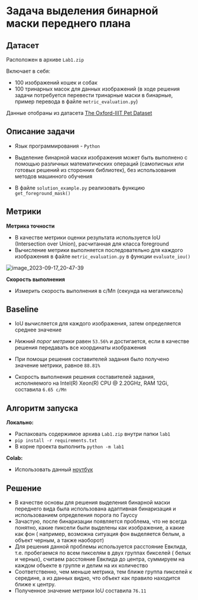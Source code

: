 #  Задача выделения бинарной маски переднего плана
## Датасет
Расположен в архиве `Lab1.zip`

Включает в себя:
* 100 изображений кошек и собак 
* 100 тринарных масок для данных изображений (в ходе решения задачи потребуется перевести тринарные маски в бинарные, пример перевода в файле `metric_evaluation.py`)

Данные отобраны из датасета [The Oxford-IIIT Pet Dataset](https://www.robots.ox.ac.uk/~vgg/data/pets/)

## Описание задачи
* Язык программирования - `Python`
* Выделение бинарной маски изображения может быть выполнено с помощью различных математических операций (самописных или готовых решений из сторонних библиотек), без использования методов машинного обучения

* В файле `solution_example.py` реализовать функцию `get_foreground_mask()`

## Метрики
**Метрика точности**
* В качестве метрики оценки результата используется IoU (Intersection over Union), расчитанная для класса foreground
* Вычисление метрики выполняется последовательно для каждого изображения в файле `metric_evaluation.py` в функции `evaluate_iou()`

![image_2023-09-17_20-47-39](https://learnopencv.com/wp-content/uploads/2022/12/feature-image-iou-1-1024x292.jpg)

**Скорость выполнения**
* Измерить скорость выполнения в с/Мп (секунда на мегапиксель)


## Baseline
* IoU вычисляется для каждого изображения, затем определяется среднее значение
* _Нижний порог метрики_ равен `53.56%` и достигается, если в качестве решения передавать все координаты изображения
* При помощи решения составителей задания было получено значение метрики, равное `88.81%`

* Скорость выполнения решения составителей задания, исполняемого на Intel(R) Xeon(R) CPU @ 2.20GHz, RAM 12Gi, составила `6.65 с/Мп`

## Алгоритм запуска 
**Локально:**
  * Распаковать содержимое архива `Lab1.zip` внутри папки `lab1`
  * `pip install -r requirements.txt`
  * В корне проекта выполнить `python -m lab1`

**Colab:**
* Использовать данный [ноутбук](https://colab.research.google.com/drive/1_UEDcEHm3FgnuMdte1ll98bF5MBQ2sjI?usp=sharing)


## Решение
* В качестве основы для решения выделения бинарной маски переднего вида была использована адаптивная бинаризация и использованием определения порога по Гауссу
* Зачастую, после бинаризации появляется проблема, что не всегда понятно, какие пиксели были выделены как изображение, а какие как фон ( например, возможна ситуация фон выделяется белым, а объект черным, а также наоборот)
* Для решения данной проблемы используется расстояние Евклида, т.е. пробегаемся по всем пикселям в двух группах бикселей ( белых и черных), считаем расстояние Евклида до центра, суммируем на каждом объекте в группе и делим на их количество
* Соответственно, чем меньше метрика, тем ближе группа пикселей к середине, а из данных видно, что объект как правило находится ближе к центру.
* Полученное значение метрики  IoU составила `76.11`
